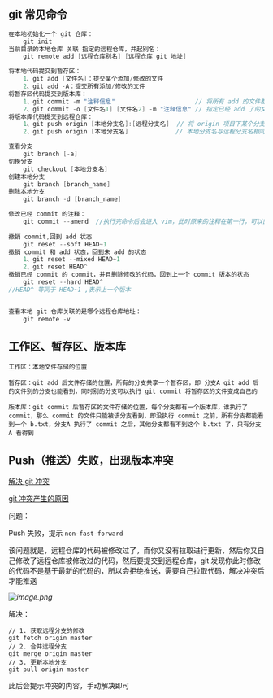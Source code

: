 ## git 常见命令

```go
在本地初始化一个 git 仓库：
	git init
当前目录的本地仓库 关联 指定的远程仓库，并起别名：
	git remote add [远程仓库别名] [远程仓库 git 地址]

将本地代码提交到暂存区：
	1、git add [文件名]：提交某个添加/修改的文件
	2、git add -A：提交所有添加/修改的文件
将暂存区代码提交到版本库：
	1、git commit -m "注释信息"					    // 将所有 add 的文件都 commit，附带 commit 信息
	2、git commit -o [文件名1] [文件名2] -m "注释信息" // 指定已经 add 了的文件进行 commit
将版本库代码提交到远程仓库：
	1、git push origin [本地分支名]:[远程分支名]  // 将 origin 项目下某个分支下 commit 了的文件 push到指定的的远程分支
	2、git push origin [本地分支名] 			  // 本地分支名与远程分支名相同，可以省略一个

查看分支 
	git branch [-a]
切换分支 
	git checkout [本地分支名]
创建本地分支 
	git branch [branch_name]
删除本地分支 
	git branch -d [branch_name]

修改已经 commit 的注释：
	git commit --amend	//执行完命令后会进入 vim，此时原来的注释在第一行，可以直接进行修改，修改完后执行 wq 保存退出
	
撤销 commit,回到 add 状态
	git reset --soft HEAD~1
撤销 commit 和 add 状态，回到未 add 的状态
	1、git reset --mixed HEAD~1
	2、git reset HEAD^
撤销已经 commit 的 commit，并且删除修改的代码，回到上一个 commit 版本的状态
	git reset --hard HEAD^
//HEAD^ 等同于 HEAD~1 ,表示上一个版本


查看本地 git 仓库关联的是哪个远程仓库地址：
	git remote -v
```



## 工作区、暂存区、版本库

```
工作区：本地文件存储的位置

暂存区：git add 后文件存储的位置，所有的分支共享一个暂存区，即 分支A git add 后的文件别的分支也能看到，同时别的分支可以执行 git commit 将暂存区的文件变成自己的

版本库：git commit 后暂存区的文件存储的位置，每个分支都有一个版本库，谁执行了 commit，那么 commit 的文件只能被该分支看到，即没执行 commit 之前，所有分支都能看到一个 b.txt，分支A 执行了 commit 之后，其他分支都看不到这个 b.txt 了，只有分支A 看得到

```





## Push（推送）失败，出现版本冲突

[解决 git 冲突](https://blog.csdn.net/programerxiaoer/article/details/78585301)

[git 冲突产生的原因](https://blog.csdn.net/weixin_41287260/article/details/89742151)

问题：

Push 失败，提示 `non-fast-forward`

该问题就是，远程仓库的代码被修改过了，而你又没有拉取进行更新，然后你又自己修改了远程仓库被修改过的代码，然后要提交到远程仓库，git 发现你此时修改的代码不是基于最新的代码的，所以会拒绝推送，需要自己拉取代码，解决冲突后才能推送

*![image.png](https://pic.leetcode-cn.com/1615786616-DktDbE-image.png)*

解决：

```shell
// 1. 获取远程分支的修改
git fetch origin master
// 2. 合并远程分支
git merge origin master
// 3. 更新本地分支
git pull origin master
```

此后会提示冲突的内容，手动解决即可